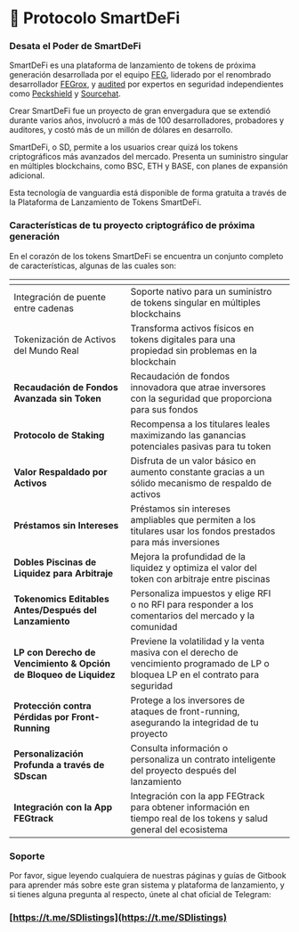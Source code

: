 # 🌟 Protocolo SmartDeFi

### **Desata el Poder de SmartDeFi**

SmartDeFi es una plataforma de lanzamiento de tokens de próxima generación desarrollada por el equipo [FEG](https://fegtoken.com/), liderado por el renombrado desarrollador [FEGrox](https://twitter.com/lifeisdefi), y [audited](https://github.com/peckshield/publications/blob/master/audit\_reports/PeckShield-Audit-Report-FEG-SmartDeFi-v1.1.pdf) por expertos en seguridad independientes como [Peckshield](https://peckshield.com/) y [Sourcehat](https://sourcehat.com/).

Crear SmartDeFi fue un proyecto de gran envergadura que se extendió durante varios años, involucró a más de 100 desarrolladores, probadores y auditores, y costó más de un millón de dólares en desarrollo.

SmartDeFi, o SD, permite a los usuarios crear quizá los tokens criptográficos más avanzados del mercado. Presenta un suministro singular en múltiples blockchains, como BSC, ETH y BASE, con planes de expansión adicional.

Esta tecnología de vanguardia está disponible de forma gratuita a través de la Plataforma de Lanzamiento de Tokens SmartDeFi.

### Características de tu proyecto criptográfico de próxima generación

En el corazón de los tokens SmartDeFi se encuentra un conjunto completo de características, algunas de las cuales son:

<table data-card-size="large" data-column-title-hidden data-view="cards"><thead><tr><th></th><th></th><th data-hidden></th></tr></thead><tbody><tr><td>Integración de puente entre cadenas</td><td>Soporte nativo para un suministro de tokens singular en múltiples blockchains</td><td></td></tr><tr><td>Tokenización de Activos del Mundo Real</td><td>Transforma activos físicos en tokens digitales para una propiedad sin problemas en la blockchain</td><td></td></tr><tr><td><strong>Recaudación de Fondos Avanzada sin Token</strong></td><td>Recaudación de fondos innovadora que atrae inversores con la seguridad que proporciona para sus fondos</td><td></td></tr><tr><td><strong>Protocolo de Staking</strong></td><td>Recompensa a los titulares leales maximizando las ganancias potenciales pasivas para tu token</td><td></td></tr><tr><td><strong>Valor Respaldado por Activos</strong></td><td>Disfruta de un valor básico en aumento constante gracias a un sólido mecanismo de respaldo de activos</td><td></td></tr><tr><td><strong>Préstamos sin Intereses</strong></td><td>Préstamos sin intereses ampliables que permiten a los titulares usar los fondos prestados para más inversiones</td><td></td></tr><tr><td><strong>Dobles Piscinas de Liquidez para Arbitraje</strong></td><td>Mejora la profundidad de la liquidez y optimiza el valor del token con arbitraje entre piscinas</td><td></td></tr><tr><td><strong>Tokenomics Editables Antes/Después del Lanzamiento</strong></td><td>Personaliza impuestos y elige RFI o no RFI para responder a los comentarios del mercado y la comunidad</td><td></td></tr><tr><td><strong>LP con Derecho de Vencimiento &#x26; Opción de Bloqueo de Liquidez</strong> </td><td>Previene la volatilidad y la venta masiva con el derecho de vencimiento programado de LP o bloquea LP en el contrato para seguridad</td><td></td></tr><tr><td><strong>Protección contra Pérdidas por Front-Running</strong></td><td>Protege a los inversores de ataques de front-running, asegurando la integridad de tu proyecto</td><td></td></tr><tr><td><strong>Personalización Profunda a través de SDscan</strong></td><td>Consulta información o personaliza un contrato inteligente del proyecto después del lanzamiento</td><td></td></tr><tr><td><strong>Integración con la App FEGtrack</strong></td><td>Integración con la app FEGtrack para obtener información en tiempo real de los tokens y salud general del ecosistema</td><td></td></tr></tbody></table>

### Soporte

Por favor, sigue leyendo cualquiera de nuestras páginas y guías de Gitbook para aprender más sobre este gran sistema y plataforma de lanzamiento, y si tienes alguna pregunta al respecto, únete al chat oficial de Telegram:

### [https://t.me/SDlistings](https://t.me/SDlistings)